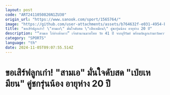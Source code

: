 ```yaml
---
layout: post
code: "ART2411050826N1ZU30"
origin_url: "https://www.sanook.com/sport/1565764/"
image: "https://github.com/user-attachments/assets/b764632f-e031-4954-b530-bf3f1ea3148c"
title: "ขอเสิร์ฟลูกเก๋า! \"สามเอ\" มั่นใจดับสด \"เป่ยเหมียน\" คู่ชกรุ่นน้อง อายุห่าง 20 ปี"
description: "“สามเอ ไก่ย่างห้าดาว” เจ้าตำนานมวยไทย วัย 41 ปี จากบุรีรัมย์ พร้อมงัดลูกเก๋ามาวัดความแรง “จาง เป่ยเหมียน” นักสู้ดาวรุ่งวัย 21 ปี ดีกรีอดีตคู่ชิงแชมป์โลกคิกบ็อกซิ่ง จากแดนมังกร ภายใต้กติกาคิกบ็อกซิ่ง รุ่นสตรอว์เวต (115-125 ป.) ในศึก ONE 169 ที่จะจัดขึ้น ณ สนามมวยเวทีลุมพินี (รามอินทรา) ในช่วงไพรม์ไทม์อเมริกา ซึ่งตรงกับเวลา 08.00 น. วันเสาร์ที่ 9 พ.ย.นี้"
category: "SPORTS"
language: "th"
date: 2024-11-05T09:07:55.514Z
---
```


# ขอเสิร์ฟลูกเก๋า! "สามเอ" มั่นใจดับสด "เป่ยเหมียน" คู่ชกรุ่นน้อง อายุห่าง 20 ปี